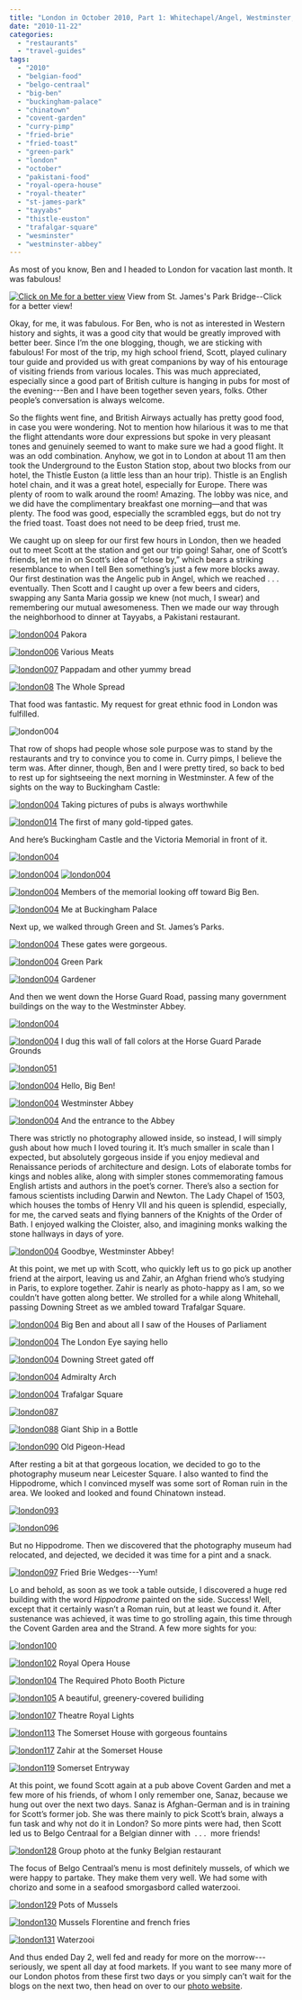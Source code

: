```yaml
---
title: "London in October 2010, Part 1: Whitechapel/Angel, Westminster, Covent Garden"
date: "2010-11-22"
categories:
  - "restaurants"
  - "travel-guides"
tags:
  - "2010"
  - "belgian-food"
  - "belgo-centraal"
  - "big-ben"
  - "buckingham-palace"
  - "chinatown"
  - "covent-garden"
  - "curry-pimp"
  - "fried-brie"
  - "fried-toast"
  - "green-park"
  - "london"
  - "october"
  - "pakistani-food"
  - "royal-opera-house"
  - "royal-theater"
  - "st-james-park"
  - "tayyabs"
  - "thistle-euston"
  - "trafalgar-square"
  - "wesminster"
  - "westminster-abbey"
---
```


As most of you know, Ben and I headed to London for vacation last month. It was fabulous!




<div class="caption">

[![Click on Me for a better view](http://s3.amazonaws.com/thegourmez-wpmedia/2010/11/london039a.jpg)](http://www.blastanova.com/photoalbum/Adventures/London%20Oct%202010/london039a.jpg) View from St. James's Park Bridge--Click for a better view!</div>


Okay, for me, it was fabulous. For Ben, who is not as interested in Western history and sights, it was a good city that would be greatly improved with better beer. Since I’m the one blogging, though, we are sticking with fabulous! For most of the trip, my high school friend, Scott, played culinary tour guide and provided us with great companions by way of his entourage of visiting friends from various locales. This was much appreciated, especially since a good part of British culture is hanging in pubs for most of the evening---Ben and I have been together seven years, folks. Other people’s conversation is always welcome.

So the flights went fine, and British Airways actually has pretty good food, in case you were wondering. Not to mention how hilarious it was to me that the flight attendants wore dour expressions but spoke in very pleasant tones and genuinely seemed to want to make sure we had a good flight. It was an odd combination. Anyhow, we got in to London at about 11 am then took the Underground to the Euston Station stop, about two blocks from our hotel, the Thistle Euston (a little less than an hour trip). Thistle is an English hotel chain, and it was a great hotel, especially for Europe. There was plenty of room to walk around the room! Amazing. The lobby was nice, and we did have the complimentary breakfast one morning—and that was plenty. The food was good, especially the scrambled eggs, but do not try the fried toast. Toast does not need to be deep fried, trust me.

We caught up on sleep for our first few hours in London, then we headed out to meet Scott at the station and get our trip going! Sahar, one of Scott’s friends, let me in on Scott’s idea of “close by,” which bears a striking resemblance to when I tell Ben something’s just a few more blocks away. Our first destination was the Angelic pub in Angel, which we reached . . . eventually. Then Scott and I caught up over a few beers and ciders, swapping any Santa Maria gossip we knew (not much, I swear) and remembering our mutual awesomeness. Then we made our way through the neighborhood to dinner at Tayyabs, a Pakistani restaurant.




<div class="caption">

[![](http://s3.amazonaws.com/thegourmez-wpmedia/2010/11/london004.jpg "london004")](http://s3.amazonaws.com/thegourmez-wpmedia/2010/11/london004.jpg) Pakora</div>





<div class="caption">

[![](http://s3.amazonaws.com/thegourmez-wpmedia/2010/11/london006.jpg "london006")](http://s3.amazonaws.com/thegourmez-wpmedia/2010/11/london006.jpg) Various Meats</div>





<div class="caption">

[![](http://s3.amazonaws.com/thegourmez-wpmedia/2010/11/london007.jpg "london007")](http://s3.amazonaws.com/thegourmez-wpmedia/2010/11/london007.jpg) Pappadam and other yummy bread</div>





<div class="caption">

[![](http://s3.amazonaws.com/thegourmez-wpmedia/2010/11/london008.jpg "london08")](http://s3.amazonaws.com/thegourmez-wpmedia/2010/11/london008.jpg) The Whole Spread</div>


That food was fantastic. My request for great ethnic food in London was fulfilled.

![](http://s3.amazonaws.com/thegourmez-wpmedia/2010/11/london010.jpg "london004")

That row of shops had people whose sole purpose was to stand by the restaurants and try to convince you to come in. Curry pimps, I believe the term was. After dinner, though, Ben and I were pretty tired, so back to bed to rest up for sightseeing the next morning in Westminster. A few of the sights on the way to Buckingham Castle:




<div class="caption">

[![](http://s3.amazonaws.com/thegourmez-wpmedia/2010/11/london013.jpg "london004")](http://s3.amazonaws.com/thegourmez-wpmedia/2010/11/london013.jpg) Taking pictures of pubs is always worthwhile</div>





<div class="caption">

[![](http://s3.amazonaws.com/thegourmez-wpmedia/2010/11/london014.jpg "london014")](http://s3.amazonaws.com/thegourmez-wpmedia/2010/11/london014.jpg) The first of many gold-tipped gates.</div>


And here’s Buckingham Castle and the Victoria Memorial in front of it.

[![](http://s3.amazonaws.com/thegourmez-wpmedia/2010/11/london019.jpg "london004")](http://s3.amazonaws.com/thegourmez-wpmedia/2010/11/london019.jpg)

[![](http://s3.amazonaws.com/thegourmez-wpmedia/2010/11/london021.jpg "london004")](http://s3.amazonaws.com/thegourmez-wpmedia/2010/11/london021.jpg) [![](http://s3.amazonaws.com/thegourmez-wpmedia/2010/11/london023.jpg "london004")](http://s3.amazonaws.com/thegourmez-wpmedia/2010/11/london023.jpg)




<div class="caption">

[![](http://s3.amazonaws.com/thegourmez-wpmedia/2010/11/london027.jpg "london004")](http://s3.amazonaws.com/thegourmez-wpmedia/2010/11/london027.jpg) Members of the memorial looking off toward Big Ben.</div>





<div class="caption">

[![](http://s3.amazonaws.com/thegourmez-wpmedia/2010/11/london028.jpg "london004")](http://s3.amazonaws.com/thegourmez-wpmedia/2010/11/london028.jpg) Me at Buckingham Palace</div>


Next up, we walked through Green and St. James’s Parks.




<div class="caption">

[![](http://s3.amazonaws.com/thegourmez-wpmedia/2010/11/london029.jpg "london004")](http://s3.amazonaws.com/thegourmez-wpmedia/2010/11/london029.jpg) These gates were gorgeous.</div>





<div class="caption">

[![](http://s3.amazonaws.com/thegourmez-wpmedia/2010/11/london030.jpg "london004")](http://s3.amazonaws.com/thegourmez-wpmedia/2010/11/london030.jpg) Green Park</div>





<div class="caption">

[![](http://s3.amazonaws.com/thegourmez-wpmedia/2010/11/london047.jpg "london004")](http://s3.amazonaws.com/thegourmez-wpmedia/2010/11/london0047.jpg) Gardener</div>


And then we went down the Horse Guard Road, passing many government buildings on the way to the Westminster Abbey.

[![](http://s3.amazonaws.com/thegourmez-wpmedia/2010/11/london048.jpg "london004")](http://s3.amazonaws.com/thegourmez-wpmedia/2010/11/london048.jpg)




<div class="caption">

[![](http://s3.amazonaws.com/thegourmez-wpmedia/2010/11/london049.jpg "london004")](http://s3.amazonaws.com/thegourmez-wpmedia/2010/11/london049.jpg) I dug this wall of fall colors at the Horse Guard Parade Grounds</div>


[![](http://s3.amazonaws.com/thegourmez-wpmedia/2010/11/london051.jpg "london051")](http://s3.amazonaws.com/thegourmez-wpmedia/2010/11/london051.jpg)




<div class="caption">

[![](http://s3.amazonaws.com/thegourmez-wpmedia/2010/11/london052.jpg "london004")](http://s3.amazonaws.com/thegourmez-wpmedia/2010/11/london052.jpg) Hello, Big Ben!</div>





<div class="caption">

[![](http://s3.amazonaws.com/thegourmez-wpmedia/2010/11/london059.jpg "london004")](http://s3.amazonaws.com/thegourmez-wpmedia/2010/11/london059.jpg) Westminster Abbey</div>





<div class="caption">

[![](http://s3.amazonaws.com/thegourmez-wpmedia/2010/11/london060.jpg "london004")](http://s3.amazonaws.com/thegourmez-wpmedia/2010/11/london060.jpg) And the entrance to the Abbey</div>


There was strictly no photography allowed inside, so instead, I will simply gush about how much I loved touring it. It’s much smaller in scale than I expected, but absolutely gorgeous inside if you enjoy medieval and Renaissance periods of architecture and design. Lots of elaborate tombs for kings and nobles alike, along with simpler stones commemorating famous English artists and authors in the poet’s corner. There’s also a section for famous scientists including Darwin and Newton. The Lady Chapel of 1503, which houses the tombs of Henry VII and his queen is splendid, especially, for me, the carved seats and flying banners of the Knights of the Order of Bath. I enjoyed walking the Cloister, also, and imagining monks walking the stone hallways in days of yore.




<div class="caption">

[![](http://s3.amazonaws.com/thegourmez-wpmedia/2010/11/london067.jpg "london004")](http://s3.amazonaws.com/thegourmez-wpmedia/2010/11/london067.jpg) Goodbye, Westminster Abbey!</div>


At this point, we met up with Scott, who quickly left us to go pick up another friend at the airport, leaving us and Zahir, an Afghan friend who’s studying in Paris, to explore together. Zahir is nearly as photo-happy as I am, so we couldn’t have gotten along better. We strolled for a while along Whitehall, passing Downing Street as we ambled toward Trafalgar Square.




<div class="caption">

[![](http://s3.amazonaws.com/thegourmez-wpmedia/2010/11/london070.jpg "london004")](http://s3.amazonaws.com/thegourmez-wpmedia/2010/11/london070.jpg) Big Ben and about all I saw of the Houses of Parliament</div>





<div class="caption">

[![](http://s3.amazonaws.com/thegourmez-wpmedia/2010/11/london073.jpg "london004")](http://s3.amazonaws.com/thegourmez-wpmedia/2010/11/london073.jpg) The London Eye saying hello</div>





<div class="caption">

[![](http://s3.amazonaws.com/thegourmez-wpmedia/2010/11/london074.jpg "london004")](http://s3.amazonaws.com/thegourmez-wpmedia/2010/11/london074.jpg) Downing Street gated off</div>





<div class="caption">

[![](http://s3.amazonaws.com/thegourmez-wpmedia/2010/11/london080.jpg "london004")](http://s3.amazonaws.com/thegourmez-wpmedia/2010/11/london080.jpg) Admiralty Arch</div>





<div class="caption">

[![](http://s3.amazonaws.com/thegourmez-wpmedia/2010/11/london084.jpg "london004")](http://s3.amazonaws.com/thegourmez-wpmedia/2010/11/london084.jpg) Trafalgar Square</div>


[![](http://s3.amazonaws.com/thegourmez-wpmedia/2010/11/london087.jpg "london087")](http://s3.amazonaws.com/thegourmez-wpmedia/2010/11/london087.jpg)




<div class="caption">

[![](http://s3.amazonaws.com/thegourmez-wpmedia/2010/11/london088.jpg "london088")](http://s3.amazonaws.com/thegourmez-wpmedia/2010/11/london088.jpg) Giant Ship in a Bottle</div>





<div class="caption">

[![](http://s3.amazonaws.com/thegourmez-wpmedia/2010/11/london090.jpg "london090")](http://s3.amazonaws.com/thegourmez-wpmedia/2010/11/london090.jpg) Old Pigeon-Head</div>


After resting a bit at that gorgeous location, we decided to go to the photography museum near Leicester Square. I also wanted to find the Hippodrome, which I convinced myself was some sort of Roman ruin in the area. We looked and looked and found Chinatown instead.

[![](http://s3.amazonaws.com/thegourmez-wpmedia/2010/11/london093.jpg "london093")](http://s3.amazonaws.com/thegourmez-wpmedia/2010/11/london093.jpg)

[![](http://s3.amazonaws.com/thegourmez-wpmedia/2010/11/london096.jpg "london096")](http://s3.amazonaws.com/thegourmez-wpmedia/2010/11/london096.jpg)

But no Hippodrome. Then we discovered that the photography museum had relocated, and dejected, we decided it was time for a pint and a snack.




<div class="caption">

[![](http://s3.amazonaws.com/thegourmez-wpmedia/2010/11/london097.jpg "london097")](http://s3.amazonaws.com/thegourmez-wpmedia/2010/11/london097.jpg) Fried Brie Wedges---Yum!</div>


Lo and behold, as soon as we took a table outside, I discovered a huge red building with the word _Hippodrome_ painted on the side. Success! Well, except that it certainly wasn’t a Roman ruin, but at least we found it. After sustenance was achieved, it was time to go strolling again, this time through the Covent Garden area and the Strand. A few more sights for you:

[![](http://s3.amazonaws.com/thegourmez-wpmedia/2010/11/london100.jpg "london100")](http://s3.amazonaws.com/thegourmez-wpmedia/2010/11/london100.jpg)




<div class="caption">

[![](http://s3.amazonaws.com/thegourmez-wpmedia/2010/11/london102.jpg "london102")](http://s3.amazonaws.com/thegourmez-wpmedia/2010/11/london102.jpg) Royal Opera House</div>





<div class="caption">

[![](http://s3.amazonaws.com/thegourmez-wpmedia/2010/11/london104.jpg "london104")](http://s3.amazonaws.com/thegourmez-wpmedia/2010/11/london104.jpg) The Required Photo Booth Picture</div>





<div class="caption">

[![](http://s3.amazonaws.com/thegourmez-wpmedia/2010/11/london105.jpg "london105")](http://s3.amazonaws.com/thegourmez-wpmedia/2010/11/london105.jpg) A beautiful, greenery-covered builiding</div>





<div class="caption">

[![](http://s3.amazonaws.com/thegourmez-wpmedia/2010/11/london107.jpg "london107")](http://s3.amazonaws.com/thegourmez-wpmedia/2010/11/london107.jpg) Theatre Royal Lights</div>





<div class="caption">

[![](http://s3.amazonaws.com/thegourmez-wpmedia/2010/11/london113.jpg "london113")](http://s3.amazonaws.com/thegourmez-wpmedia/2010/11/london113.jpg) The Somerset House with gorgeous fountains</div>





<div class="caption">

[![](http://s3.amazonaws.com/thegourmez-wpmedia/2010/11/london117.jpg "london117")](http://s3.amazonaws.com/thegourmez-wpmedia/2010/11/london117.jpg) Zahir at the Somerset House</div>





<div class="caption">

[![](http://s3.amazonaws.com/thegourmez-wpmedia/2010/11/london119.jpg "london119")](http://s3.amazonaws.com/thegourmez-wpmedia/2010/11/london119.jpg) Somerset Entryway</div>


At this point, we found Scott again at a pub above Covent Garden and met a few more of his friends, of whom I only remember one, Sanaz, because we hung out over the next two days. Sanaz is Afghan-German and is in training for Scott’s former job. She was there mainly to pick Scott’s brain, always a fun task and why not do it in London? So more pints were had, then Scott led us to Belgo Centraal for a Belgian dinner with  . . .  more friends!




<div class="caption">

[![](http://s3.amazonaws.com/thegourmez-wpmedia/2010/11/london128.jpg "london128")](http://s3.amazonaws.com/thegourmez-wpmedia/2010/11/london128.jpg) Group photo at the funky Belgian restaurant</div>


The focus of Belgo Centraal’s menu is most definitely mussels, of which we were happy to partake. They make them very well. We had some with chorizo and some in a seafood smorgasbord called waterzooi.




<div class="caption">

[![](http://s3.amazonaws.com/thegourmez-wpmedia/2010/11/london129.jpg "london129")](http://s3.amazonaws.com/thegourmez-wpmedia/2010/11/london129.jpg) Pots of Mussels</div>





<div class="caption">

[![](http://s3.amazonaws.com/thegourmez-wpmedia/2010/11/london130.jpg "london130")](http://s3.amazonaws.com/thegourmez-wpmedia/2010/11/london130.jpg) Mussels Florentine and french fries</div>





<div class="caption">

[![](http://s3.amazonaws.com/thegourmez-wpmedia/2010/11/london131.jpg "london131")](http://s3.amazonaws.com/thegourmez-wpmedia/2010/11/london131.jpg) Waterzooi</div>


And thus ended Day 2, well fed and ready for more on the morrow---seriously, we spent all day at food markets. If you want to see many more of our London photos from these first two days or you simply can’t wait for the blogs on the next two, then head on over to our [photo website](http://www.blastanova.com/photoalbum/index.html?path=Adventures/London%20Oct%202010).
